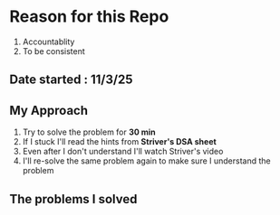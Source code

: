 # Reason for this Repo

1. Accountablity
2. To be consistent

## Date started : 11/3/25

## My Approach

1. Try to solve the problem for **30 min**
2. If I stuck I'll read the hints from **Striver's DSA sheet**
3. Even after I don't understand I'll watch Striver's video
4. I'll re-solve the same problem again to make sure I understand the problem

## The problems I solved

